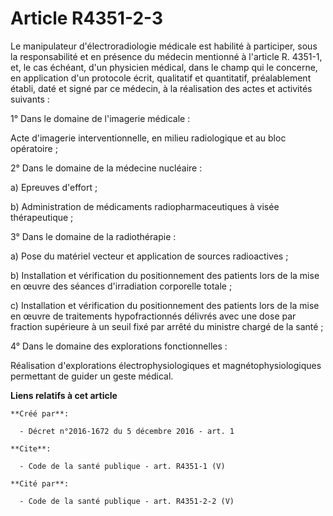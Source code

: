# Article R4351-2-3

Le manipulateur d'électroradiologie médicale est habilité à participer, sous la responsabilité et en présence du médecin
mentionné à l'article R. 4351-1, et, le cas échéant, d'un physicien médical, dans le champ qui le concerne, en application
d'un protocole écrit, qualitatif et quantitatif, préalablement établi, daté et signé par ce médecin, à la réalisation des
actes et activités suivants : 

1° Dans le domaine de l'imagerie médicale : 

Acte d'imagerie interventionnelle, en milieu radiologique et au bloc opératoire ; 

2° Dans le domaine de la médecine nucléaire : 

a) Epreuves d'effort ; 

b) Administration de médicaments radiopharmaceutiques à visée thérapeutique ; 

3° Dans le domaine de la radiothérapie : 

a) Pose du matériel vecteur et application de sources radioactives ; 

b) Installation et vérification du positionnement des patients lors de la mise en œuvre des séances d'irradiation corporelle
totale ; 

c) Installation et vérification du positionnement des patients lors de la mise en œuvre de traitements hypofractionnés
délivrés avec une dose par fraction supérieure à un seuil fixé par arrêté du ministre chargé de la santé ; 

4° Dans le domaine des explorations fonctionnelles : 

Réalisation d'explorations électrophysiologiques et magnétophysiologiques permettant de guider un geste médical.

**Liens relatifs à cet article**

	**Créé par**:

	  - Décret n°2016-1672 du 5 décembre 2016 - art. 1

	**Cite**:

	  - Code de la santé publique - art. R4351-1 (V)

	**Cité par**:

	  - Code de la santé publique - art. R4351-2-2 (V)
